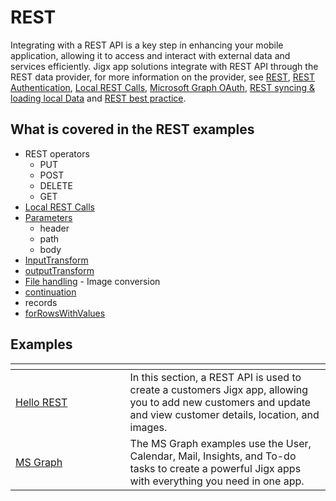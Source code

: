 # REST

Integrating with a REST API is a key step in enhancing your mobile application, allowing it to access and interact with external data and services efficiently. Jigx app solutions integrate with REST API through the REST data provider, for more information on the provider, see [REST](https://docs.jigx.com/rest), [REST Authentication](https://docs.jigx.com/rest-authentication), [Local REST Calls](https://docs.jigx.com/local-rest-calls), [Microsoft Graph OAuth](https://docs.jigx.com/microsoft-graph-oauth), [REST syncing & loading local Data](https://docs.jigx.com/rest-syncing-and-loading-local-data) and [REST best practice](https://docs.jigx.com/rest-best-practice).

## What is covered in the REST examples

* REST operators
  * PUT
  * POST
  * DELETE
  * GET
* [Local REST Calls](https://docs.jigx.com/local-rest-calls)
* [Parameters](https://docs.jigx.com/rest-overview#tpoXh)
  * header
  * path
  * body
* [InputTransform](https://docs.jigx.com/rest-overview#3tSdi)
* [outputTransform](https://docs.jigx.com/rest-overview#OlDju)
* [File handling](https://docs.jigx.com/file-handling) - Image conversion
* [continuation](https://docs.jigx.com/rest-overview#T-CzO)
* records
* [forRowsWithValues](https://docs.jigx.com/rest-overview#E56NC)

## Examples

<table data-header-hidden><thead><tr><th width="167.5546875"></th><th></th></tr></thead><tbody><tr><td><a href="broken-reference">Hello REST</a></td><td>In this section, a REST API is used to create a customers Jigx app, allowing you to add new customers and update and view customer details, location, and images.</td></tr><tr><td><a href="REST/MS Graph.md">MS Graph</a></td><td>The MS Graph examples use the User, Calendar, Mail, Insights, and To-do tasks to create a powerful Jigx apps with everything you need in one app.</td></tr></tbody></table>
